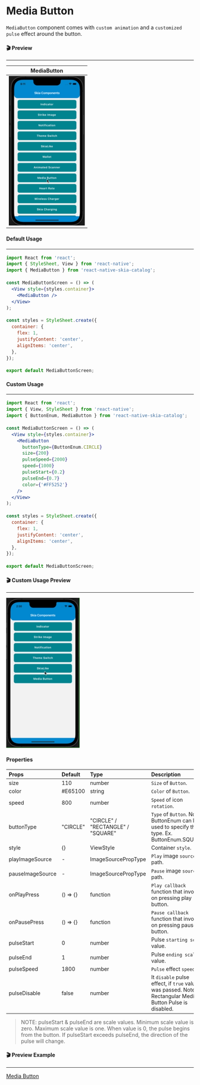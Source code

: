 # Media Button

`MediaButton` component comes with `custom animation` and a `customized pulse` effect around the button.

#### 🎬 Preview

---

|             MediaButton             |
| :---------------------------------: |
| ![alt tag](/assets/DefaultMediaButton.gif) |

#### Default Usage

---

```jsx
import React from 'react';
import { StyleSheet, View } from 'react-native';
import { MediaButton } from 'react-native-skia-catalog';

const MediaButtonScreen = () => (
  <View style={styles.container}>
    <MediaButton />
  </View>
);

const styles = StyleSheet.create({
  container: {
    flex: 1,
    justifyContent: 'center',
    alignItems: 'center',
  },
});

export default MediaButtonScreen;
```

#### Custom Usage

---

```jsx
import React from 'react';
import { View, StyleSheet } from 'react-native';
import { ButtonEnum, MediaButton } from 'react-native-skia-catalog';

const MediaButtonScreen = () => (
  <View style={styles.container}>
    <MediaButton
      buttonType={ButtonEnum.CIRCLE}
      size={200}
      pulseSpeed={2000}
      speed={1000}
      pulseStart={0.2}
      pulseEnd={0.7}
      color={'#FF5252'}
    />
  </View>
);

const styles = StyleSheet.create({
  container: {
    flex: 1,
    justifyContent: 'center',
    alignItems: 'center',
  },
});

export default MediaButtonScreen;
```

#### 🎬 Custom Usage Preview

---

![alt tag](/assets/CustomMediaButton.gif)

#### Properties

| Props            | Default  | Type                              | Description                                                                                                 |
| :--------------- | :------- | :-------------------------------- | :---------------------------------------------------------------------------------------------------------- |
| size             | 110      | number                            | `Size` of `Button`.                                                                                         |
| color            | #E65100  | string                            | `Color` of `Button`.                                                                                        |
| speed            | 800      | number                            | `Speed` of icon `rotation`.                                                                                 |
| buttonType       | "CIRCLE" | "CIRCLE" / "RECTANGLE" / "SQUARE" | `Type` of `Button`. Note: ButtonEnum can be used to specify the type. Ex. ButtonEnum.SQUARE.                |
| style            | {}       | ViewStyle                         | Container `style`.                                                                                          |
| playImageSource  | -        | ImageSourcePropType               | `Play` image `source` path.                                                                                 |
| pauseImageSource | -        | ImageSourcePropType               | `Pause` image `source` path.                                                                                |
| onPlayPress      | () => {} | function                          | `Play callback` function that invoke on pressing play button.                                               |
| onPausePress     | () => {} | function                          | `Pause callback` function that invoke on pressing pause button.                                             |
| pulseStart       | 0        | number                            | Pulse `starting scale` value.                                                                               |
| pulseEnd         | 1        | number                            | Pulse `ending scale` value.                                                                                 |
| pulseSpeed       | 1800     | number                            | `Pulse` effect `speed`.                                                                                     |
| pulseDisable     | false    | number                            | It `disable` pulse effect, if `true` value was passed. Note: In Rectangular Media Button Pulse is disabled. |

> NOTE: pulseStart & pulseEnd are scale values. Minimum scale value is zero. Maximum scale value is one. When value is 0, the pulse begins from the button. If pulseStart exceeds pulseEnd, the direction of the pulse will change.

#### 🎬 Preview Example

---

[Media Button](/example/src/modules/MediaButton/MediaButtonScreen.tsx)
